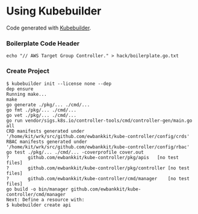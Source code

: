# Using Kubebuilder

Code generated with [Kubebuilder](https://github.com/kubernetes-sigs/kubebuilder).

### Boilerplate Code Header

```console
echo "// AWS Target Group Controller." > hack/boilerplate.go.txt
```

### Create Project

```console
$ kubebuilder init --license none --dep
dep ensure
Running make...
make
go generate ./pkg/... ./cmd/...
go fmt ./pkg/... ./cmd/...
go vet ./pkg/... ./cmd/...
go run vendor/sigs.k8s.io/controller-tools/cmd/controller-gen/main.go all
CRD manifests generated under '/home/kit/wrk/src/github.com/ewbankkit/kube-controller/config/crds'
RBAC manifests generated under '/home/kit/wrk/src/github.com/ewbankkit/kube-controller/config/rbac'
go test ./pkg/... ./cmd/... -coverprofile cover.out
?   	github.com/ewbankkit/kube-controller/pkg/apis	[no test files]
?   	github.com/ewbankkit/kube-controller/pkg/controller	[no test files]
?   	github.com/ewbankkit/kube-controller/cmd/manager	[no test files]
go build -o bin/manager github.com/ewbankkit/kube-controller/cmd/manager
Next: Define a resource with:
$ kubebuilder create api
```
